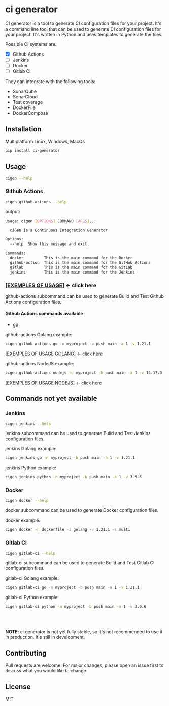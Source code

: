 # ci generator

CI generator is a tool to generate CI configuration files for your project.
It's a command line tool that can be used to generate CI configuration files for your project. It's written in Python and uses templates to generate the files.

Possible CI systems are:

- [x] Github Actions
- [ ] Jenkins
- [ ] Docker
- [ ] Gitlab CI

They can integrate with the following tools:

- SonarQube
- SonarCloud
- Test coverage
- DockerFile
- DockerCompose

## Installation

Multiplatform Linux, Windows, MacOs

```bash
pip install ci-generator
```

## Usage

```bash
cigen --help
```

### Github Actions

```bash
cigen github-actions --help
```

output:
```bash
Usage: cigen [OPTIONS] COMMAND [ARGS]...

  ciGen is a Continuous Integration Generator

Options:
  --help  Show this message and exit.

Commands:
  docker         This is the main command for the Docker
  github-action  This is the main command for the GitHub Actions
  gitlab         This is the main command for the GitLab
  jenkins        This is the main command for the Jenkins

```

### [[EXEMPLES OF USAGE]](https://github.com/Paulo-Lopes-Estevao/ci-generator/examples) <- click here

github-actions subcommand can be used to generate Build and Test Github Actions configuration files.

#### Github Actions commands available

- go

github-actions Golang example:

```bash
cigen github-actions go -n myproject -b push main -a 1 -v 1.21.1
```

[[EXEMPLES OF USAGE GOLANG]](https://github.com/Paulo-Lopes-Estevao/ci-generator/examples/github_action/golang.md) <- click here

github-actions NodeJS example:

```bash
cigen github-actions nodejs -n myproject -b push main -a 1 -v 14.17.3
```

[[EXEMPLES OF USAGE NODEJS]](https://github.com/Paulo-Lopes-Estevao/ci-generator/examples/github_action/nodejs.md) <- click here

## Commands not yet available

### Jenkins

```bash
cigen jenkins --help
```

jenkins subcommand can be used to generate Build and Test Jenkins configuration files.

jenkins Golang example:

```bash
cigen jenkins go -n myproject -b push main -a 1 -v 1.21.1
```

jenkins Python example:

```bash
cigen jenkins python -n myproject -b push main -a 1 -v 3.9.6
```

### Docker

```bash
cigen docker --help
```

docker subcommand can be used to generate Docker configuration files.

docker example:

```bash
cigen docker -n dockerfile -i golang -v 1.21.1 -s multi
```

### Gitlab CI

```bash
cigen gitlab-ci --help
```

gitlab-ci subcommand can be used to generate Build and Test Gitlab CI configuration files.

gitlab-ci Golang example:

```bash
cigen gitlab-ci go -n myproject -b push main -a 1 -v 1.21.1
```

gitlab-ci Python example:

```bash
cigen gitlab-ci python -n myproject -b push main -a 1 -v 3.9.6
```

<br>
<br>

**NOTE**: ci generator is not yet fully stable, so it's not recommended to use it in production. It's still in development.

## Contributing

Pull requests are welcome. For major changes, please open an issue first to discuss what you would like to change.

## License

MIT
